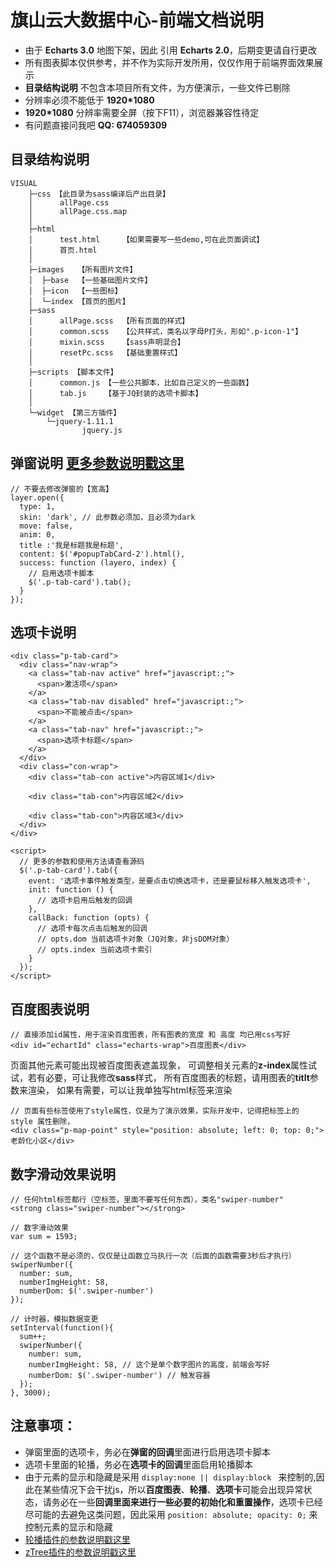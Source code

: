 ﻿# 旗山云大数据中心-前端文档说明

> 
 - 由于 **Echarts 3.0** 地图下架，因此 引用 **Echarts 2.0**，后期变更请自行更改
 - 所有图表脚本仅供参考，并不作为实际开发所用，仅仅作用于前端界面效果展示
 - **目录结构说明** 不包含本项目所有文件，为方便演示，一些文件已剔除
 - 分辨率必须不能低于 **1920*1080**
 - **1920*1080** 分辨率需要全屏（按下F11），浏览器兼容性待定
 - 有问题直接问我吧 **QQ: 674059309**

 
## 目录结构说明

```
VISUAL
    ├─css 【此目录为sass编译后产出目录】
    │      allPage.css
    │      allPage.css.map
    │
    ├─html
    │      test.html     【如果需要写一些demo,可在此页面调试】
    │      首页.html
    │
    ├─images   【所有图片文件】
    │  ├─base  【一些基础图片文件】
    │  ├─icon  【一些图标】
    │  └─index 【首页的图片】
    ├─sass
    │      allPage.scss  【所有页面的样式】
    │      common.scss   【公共样式，类名以字母P打头，形如".p-icon-1"】
    │      mixin.scss    【sass声明混合】
    │      resetPc.scss  【基础重置样式】
    │
    ├─scripts 【脚本文件】
    │      common.js 【一些公共脚本，比如自己定义的一些函数】
    │      tab.js    【基于JQ封装的选项卡脚本】
    │
    └─widget 【第三方插件】
        └─jquery-1.11.1
                jquery.js
```

## 弹窗说明 [更多参数说明戳这里][1]
```
// 不要去修改弹窗的【宽高】
layer.open({
  type: 1,
  skin: 'dark', // 此参数必须加，且必须为dark
  move: false,
  anim: 0,
  title :'我是标题我是标题',
  content: $('#popupTabCard-2').html(),
  success: function (layero, index) {
    // 启用选项卡脚本
    $('.p-tab-card').tab();
  }
});

```

## 选项卡说明
```
<div class="p-tab-card">
  <div class="nav-wrap">
    <a class="tab-nav active" href="javascript:;">
      <span>激活项</span>
    </a>
    <a class="tab-nav disabled" href="javascript:;">
      <span>不能被点击</span>
    </a>
    <a class="tab-nav" href="javascript:;">
      <span>选项卡标题</span>
    </a>
  </div>
  <div class="con-wrap">
    <div class="tab-con active">内容区域1</div>

    <div class="tab-con">内容区域2</div>

    <div class="tab-con">内容区域3</div>
  </div>
</div>

<script>
  // 更多的参数和使用方法请查看源码
  $('.p-tab-card').tab({
    event: '选项卡事件触发类型，是要点击切换选项卡，还是要鼠标移入触发选项卡',
    init: function () {
      // 选项卡启用后触发的回调
    },
    callBack: function (opts) {
      // 选项卡每次点击后触发的回调
      // opts.dom 当前选项卡对象（JQ对象，非jsDOM对象）
      // opts.index 当前选项卡索引
    }
  });
</script>

```

## 百度图表说明

```
// 直接添加id属性，用于渲染百度图表，所有图表的宽度 和 高度 均已用css写好
<div id="echartId" class="echarts-wrap">百度图表</div> 
```
页面其他元素可能出现被百度图表遮盖现象，
可调整相关元素的**z-index**属性试试，若有必要，可让我修改**sass**样式，
所有百度图表的标题，请用图表的**titlt**参数来渲染，
如果有需要，可以让我单独写html标签来渲染

```
// 页面有些标签使用了style属性，仅是为了演示效果，实际开发中，记得把标签上的 style 属性删除，
<div class="p-map-point" style="position: absolute; left: 0; top: 0;">老龄化小区</div>
```


## 数字滑动效果说明
```
// 任何html标签都行（空标签，里面不要写任何东西），类名"swiper-number"
<strong class="swiper-number"></strong>

// 数字滑动效果
var sum = 1593;

// 这个函数不是必须的，仅仅是让函数立马执行一次（后面的函数需要3秒后才执行）
swiperNumber({
  number: sum,
  numberImgHeight: 58,
  numberDom: $('.swiper-number')
});

// 计时器，模拟数据变更
setInterval(function(){
  sum++;
  swiperNumber({
    number: sum,
    numberImgHeight: 58, // 这个是单个数字图片的高度，前端会写好
    numberDom: $('.swiper-number') // 触发容器
  });
}, 3000);
```


## 注意事项：

 - 弹窗里面的选项卡，务必在**弹窗的回调**里面进行启用选项卡脚本
 - 选项卡里面的轮播，务必在**选项卡的回调**里面启用轮播脚本
 - 由于元素的显示和隐藏是采用 `display:none || display:block ` 来控制的,因此在某些情况下会干扰js，所以**百度图表**、**轮播**、**选项卡**可能会出现异常状态，请务必在一些**回调里面来进行一些必要的初始化和重置操作**，选项卡已经尽可能的去避免这类问题，因此采用 `position: absolute; opacity: 0;` 来控制元素的显示和隐藏
 - [轮播插件的参数说明戳这里][2]
 - [zTree插件的参数说明戳这里][3]


  [1]: http://www.layui.com/doc/modules/layer.html
  [2]: http://2.swiper.com.cn/api/index.html
  [3]: http://www.treejs.cn/v3/demo.php#_101